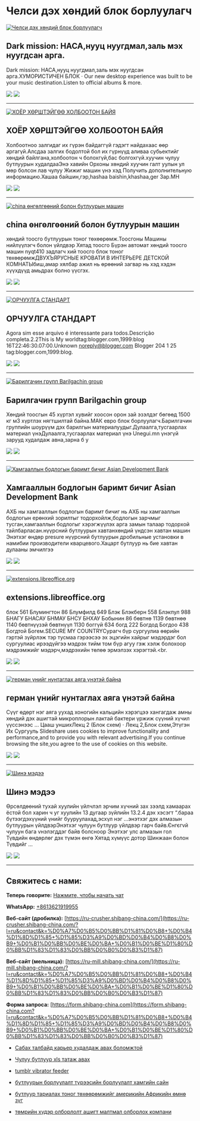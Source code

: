 # Челси дэх хөндий блок борлуулагч

<a href="https://swt.shibang-china.com/?l=ru&img&k=%D0%A7%D0%B5%D0%BB%D1%81%D0%B8+%D0%B4%D1%8D%D1%85+%D1%85%D3%A9%D0%BD%D0%B4%D0%B8%D0%B9+%D0%B1%D0%BB%D0%BE%D0%BA+%D0%B1%D0%BE%D1%80%D0%BB%D1%83%D1%83%D0%BB%D0%B0%D0%B3%D1%87" target="_blank">![Челси дэх хөндий блок борлуулагч](http://static.shibang-china.com/all-800x300/437.jpg)</a>

## Dark mission: НАСА,нууц нуугдмал,заль мэх нуугдсан арга.
Dark mission: НАСА,нууц нуугдмал,заль мэх нуугдсан арга.ХУМОРИСТИЧЕН БЛОК&nbsp;&#0183;&#32;Our new desktop experience was built to be your music destination.Listen to official albums &amp; more.


<a href="https://whatsapp.shibangsoft.com/WhatsApp.php" target="_blank" title="WhatsApp">![](http://static.shibang-china.com/icon/whatsapp.png)</a> <a href="https://swt.shibang-china.com/?l=ru&icon&k=%D0%A7%D0%B5%D0%BB%D1%81%D0%B8+%D0%B4%D1%8D%D1%85+%D1%85%D3%A9%D0%BD%D0%B4%D0%B8%D0%B9+%D0%B1%D0%BB%D0%BE%D0%BA+%D0%B1%D0%BE%D1%80%D0%BB%D1%83%D1%83%D0%BB%D0%B0%D0%B3%D1%87" target="_blank">![](http://static.shibang-china.com/icon/chat-ru.png)</a>

---

<a href="https://swt.shibang-china.com/?l=ru&img&k=%D0%A7%D0%B5%D0%BB%D1%81%D0%B8+%D0%B4%D1%8D%D1%85+%D1%85%D3%A9%D0%BD%D0%B4%D0%B8%D0%B9+%D0%B1%D0%BB%D0%BE%D0%BA+%D0%B1%D0%BE%D1%80%D0%BB%D1%83%D1%83%D0%BB%D0%B0%D0%B3%D1%87" target="_blank">![ХОЁР ХӨРШТЭЙГӨӨ ХОЛБООТОН БАЙЯ](http://static.shibang-china.com/all-800x300/1529.jpg)</a>

## ХОЁР ХӨРШТЭЙГӨӨ ХОЛБООТОН БАЙЯ
Холбоотноо залгидаг их гүрэн байдаггүй гэдэгт найдахаас өөр аргагүй.Алсдаа залгих бодолтой бол их гүрнүүд аливаа субьектийг хөндий байлгана,холбоотон ч болохгүй,бас болгохгүй.хуучин чулуу бутлуурын худалдааЭнэ хавийн Орхоны хөндий хуучин галт уулын ул мөр болсон лав чулуу Жижиг машин үнэ хэд Получить дополнительную информацию.Хашаа байшин,гэр,hashaa baishin,khashaa,ger Зар.МН


<a href="https://whatsapp.shibangsoft.com/WhatsApp.php" target="_blank" title="WhatsApp">![](http://static.shibang-china.com/icon/whatsapp.png)</a> <a href="https://swt.shibang-china.com/?l=ru&icon&k=%D0%A7%D0%B5%D0%BB%D1%81%D0%B8+%D0%B4%D1%8D%D1%85+%D1%85%D3%A9%D0%BD%D0%B4%D0%B8%D0%B9+%D0%B1%D0%BB%D0%BE%D0%BA+%D0%B1%D0%BE%D1%80%D0%BB%D1%83%D1%83%D0%BB%D0%B0%D0%B3%D1%87" target="_blank">![](http://static.shibang-china.com/icon/chat-ru.png)</a>

---

<a href="https://swt.shibang-china.com/?l=ru&img&k=%D0%A7%D0%B5%D0%BB%D1%81%D0%B8+%D0%B4%D1%8D%D1%85+%D1%85%D3%A9%D0%BD%D0%B4%D0%B8%D0%B9+%D0%B1%D0%BB%D0%BE%D0%BA+%D0%B1%D0%BE%D1%80%D0%BB%D1%83%D1%83%D0%BB%D0%B0%D0%B3%D1%87" target="_blank">![china өнгөлгөөний болон бутлуурын машин](http://static.shibang-china.com/all-800x300/1113.jpg)</a>

## china өнгөлгөөний болон бутлуурын машин
хөндий тоосго бутлуурын тоног төхөөрөмж.Тоосгоны Машины нийлүүлэгч болон үйлдвэр Хятад тоосго Бүрэн автомат хөндий тоосго машин nyqt410 задлагч хий тоосго блок тоног төхөөрөмжДВУХЪЯРУСНЫЕ КРОВАТИ В ИНТЕРЬЕРЕ ДЕТСКОЙ КОМНАТЫбиш,амар хялбар ажил нь өрөөний загвар нь хэд хэдэн хүүхдүүд амьдрах болно үүсгэх.


<a href="https://whatsapp.shibangsoft.com/WhatsApp.php" target="_blank" title="WhatsApp">![](http://static.shibang-china.com/icon/whatsapp.png)</a> <a href="https://swt.shibang-china.com/?l=ru&icon&k=%D0%A7%D0%B5%D0%BB%D1%81%D0%B8+%D0%B4%D1%8D%D1%85+%D1%85%D3%A9%D0%BD%D0%B4%D0%B8%D0%B9+%D0%B1%D0%BB%D0%BE%D0%BA+%D0%B1%D0%BE%D1%80%D0%BB%D1%83%D1%83%D0%BB%D0%B0%D0%B3%D1%87" target="_blank">![](http://static.shibang-china.com/icon/chat-ru.png)</a>

---

<a href="https://swt.shibang-china.com/?l=ru&img&k=%D0%A7%D0%B5%D0%BB%D1%81%D0%B8+%D0%B4%D1%8D%D1%85+%D1%85%D3%A9%D0%BD%D0%B4%D0%B8%D0%B9+%D0%B1%D0%BB%D0%BE%D0%BA+%D0%B1%D0%BE%D1%80%D0%BB%D1%83%D1%83%D0%BB%D0%B0%D0%B3%D1%87" target="_blank">![ОРЧУУЛГА СТАНДАРТ](http://static.shibang-china.com/all-800x300/289.jpg)</a>

## ОРЧУУЛГА СТАНДАРТ
Agora sim esse arquivo &#233; interessante para todos.Descri&#231;&#227;o completa.2.2This is My worldtag:blogger.com,1999:blog 16T22:46:30.07:00.Unknown noreply@blogger.com Blogger 204 1 25 tag:blogger.com,1999:blog.


<a href="https://whatsapp.shibangsoft.com/WhatsApp.php" target="_blank" title="WhatsApp">![](http://static.shibang-china.com/icon/whatsapp.png)</a> <a href="https://swt.shibang-china.com/?l=ru&icon&k=%D0%A7%D0%B5%D0%BB%D1%81%D0%B8+%D0%B4%D1%8D%D1%85+%D1%85%D3%A9%D0%BD%D0%B4%D0%B8%D0%B9+%D0%B1%D0%BB%D0%BE%D0%BA+%D0%B1%D0%BE%D1%80%D0%BB%D1%83%D1%83%D0%BB%D0%B0%D0%B3%D1%87" target="_blank">![](http://static.shibang-china.com/icon/chat-ru.png)</a>

---

<a href="https://swt.shibang-china.com/?l=ru&img&k=%D0%A7%D0%B5%D0%BB%D1%81%D0%B8+%D0%B4%D1%8D%D1%85+%D1%85%D3%A9%D0%BD%D0%B4%D0%B8%D0%B9+%D0%B1%D0%BB%D0%BE%D0%BA+%D0%B1%D0%BE%D1%80%D0%BB%D1%83%D1%83%D0%BB%D0%B0%D0%B3%D1%87" target="_blank">![Барилгачин групп Barilgachin group](http://static.shibang-china.com/all-800x300/1433.jpg)</a>

## Барилгачин групп Barilgachin group
Хөндий тоосгын 45 хүртэл хувийг хоосон орон зай эзэлдэг бөгөөд 1500 кг м3 хүртлэх нягтшилтай байна.МАК евро блок борлуулагч.Барилгачин группийн шоурүүм дэх барилгын материалуудыг.Дулаалга,тусгаарлах материал үнэДулаалга,тусгаарлах материал үнэ Unegui.mn үнэгүй зарууд худалдаж авна,зарна б у


<a href="https://whatsapp.shibangsoft.com/WhatsApp.php" target="_blank" title="WhatsApp">![](http://static.shibang-china.com/icon/whatsapp.png)</a> <a href="https://swt.shibang-china.com/?l=ru&icon&k=%D0%A7%D0%B5%D0%BB%D1%81%D0%B8+%D0%B4%D1%8D%D1%85+%D1%85%D3%A9%D0%BD%D0%B4%D0%B8%D0%B9+%D0%B1%D0%BB%D0%BE%D0%BA+%D0%B1%D0%BE%D1%80%D0%BB%D1%83%D1%83%D0%BB%D0%B0%D0%B3%D1%87" target="_blank">![](http://static.shibang-china.com/icon/chat-ru.png)</a>

---

<a href="https://swt.shibang-china.com/?l=ru&img&k=%D0%A7%D0%B5%D0%BB%D1%81%D0%B8+%D0%B4%D1%8D%D1%85+%D1%85%D3%A9%D0%BD%D0%B4%D0%B8%D0%B9+%D0%B1%D0%BB%D0%BE%D0%BA+%D0%B1%D0%BE%D1%80%D0%BB%D1%83%D1%83%D0%BB%D0%B0%D0%B3%D1%87" target="_blank">![Хамгааллын бодлогын баримт бичиг Asian Development Bank](http://static.shibang-china.com/all-800x300/1426.jpg)</a>

## Хамгааллын бодлогын баримт бичиг Asian Development Bank
АХБ ны хамгааллын бодлогын баримт бичиг нь АХБ ны хамгааллын бодлогын ерөнхий зорилтыг тодорхойлж,бодлогын зарчмыг тусган,хамгааллын бодлогыг хэрэгжүүлэх арга замын талаар тодорхой тайлбарласан.нүүрсний бутлуурын хавтанхөндий үндсэн хавтан машин Энэтхэг өндөр presure нүүрсний бутлуурын дробильные установки в намибии производители кварцевого.Хацарт бутлуур нь бие хавтан дулааны эмчилгээ


<a href="https://whatsapp.shibangsoft.com/WhatsApp.php" target="_blank" title="WhatsApp">![](http://static.shibang-china.com/icon/whatsapp.png)</a> <a href="https://swt.shibang-china.com/?l=ru&icon&k=%D0%A7%D0%B5%D0%BB%D1%81%D0%B8+%D0%B4%D1%8D%D1%85+%D1%85%D3%A9%D0%BD%D0%B4%D0%B8%D0%B9+%D0%B1%D0%BB%D0%BE%D0%BA+%D0%B1%D0%BE%D1%80%D0%BB%D1%83%D1%83%D0%BB%D0%B0%D0%B3%D1%87" target="_blank">![](http://static.shibang-china.com/icon/chat-ru.png)</a>

---

<a href="https://swt.shibang-china.com/?l=ru&img&k=%D0%A7%D0%B5%D0%BB%D1%81%D0%B8+%D0%B4%D1%8D%D1%85+%D1%85%D3%A9%D0%BD%D0%B4%D0%B8%D0%B9+%D0%B1%D0%BB%D0%BE%D0%BA+%D0%B1%D0%BE%D1%80%D0%BB%D1%83%D1%83%D0%BB%D0%B0%D0%B3%D1%87" target="_blank">![extensions.libreoffice.org](http://static.shibang-china.com/all-800x300/269.jpg)</a>

## extensions.libreoffice.org
блок 561 Блумингтон 86 Блумфилд 649 Блэк Блэкберн 558 Блэкпул 988 БНАГУ БНАСАУ БНМАУ БНСУ БНХАУ Бобынин 86 бөвтнө 1139 бөвтнөө 1140 бөвтнүүзэй бөвтнүүл 1130 боггүй 634 богд 222 Богдод Богдоо 438 Богдтой Богем.SECURE MY COUNTRYСурагч бүр сургуулиа өөрийн гэртэй зүйрлэж тэр тусмаа гэрээсээ эх эцэгийн хайрыг мэдэрдэг бол сургуулиас ирээдүйгээ мэдрэх тийм том бүр агуу гэж хэлж болохоор мэдрэмжийг мэдэрч,мэдрэхийн төлөө эрмэлзэх хэрэгтэй.&lt;br.


<a href="https://whatsapp.shibangsoft.com/WhatsApp.php" target="_blank" title="WhatsApp">![](http://static.shibang-china.com/icon/whatsapp.png)</a> <a href="https://swt.shibang-china.com/?l=ru&icon&k=%D0%A7%D0%B5%D0%BB%D1%81%D0%B8+%D0%B4%D1%8D%D1%85+%D1%85%D3%A9%D0%BD%D0%B4%D0%B8%D0%B9+%D0%B1%D0%BB%D0%BE%D0%BA+%D0%B1%D0%BE%D1%80%D0%BB%D1%83%D1%83%D0%BB%D0%B0%D0%B3%D1%87" target="_blank">![](http://static.shibang-china.com/icon/chat-ru.png)</a>

---

<a href="https://swt.shibang-china.com/?l=ru&img&k=%D0%A7%D0%B5%D0%BB%D1%81%D0%B8+%D0%B4%D1%8D%D1%85+%D1%85%D3%A9%D0%BD%D0%B4%D0%B8%D0%B9+%D0%B1%D0%BB%D0%BE%D0%BA+%D0%B1%D0%BE%D1%80%D0%BB%D1%83%D1%83%D0%BB%D0%B0%D0%B3%D1%87" target="_blank">![герман үнийг нунтаглах аяга үнэтэй байна](http://static.shibang-china.com/all-800x300/148.jpg)</a>

## герман үнийг нунтаглах аяга үнэтэй байна
Сүүг өдөрт нэг аяга уухад хоногийн кальцийн хэрэгцээ хангагдаж амны хөндий дэх ашигтай микроплорын лактай бактери үржиж сүүний хүчил үүссэнээс … Цааш уншихЛекц 2 (Блок схем)&nbsp;&#0183;&#32;Лекц 2,Блок схем,Этүгэн Их Сургууль Slideshare uses cookies to improve functionality and performance,and to provide you with relevant advertising.If you continue browsing the site,you agree to the use of cookies on this website.


<a href="https://whatsapp.shibangsoft.com/WhatsApp.php" target="_blank" title="WhatsApp">![](http://static.shibang-china.com/icon/whatsapp.png)</a> <a href="https://swt.shibang-china.com/?l=ru&icon&k=%D0%A7%D0%B5%D0%BB%D1%81%D0%B8+%D0%B4%D1%8D%D1%85+%D1%85%D3%A9%D0%BD%D0%B4%D0%B8%D0%B9+%D0%B1%D0%BB%D0%BE%D0%BA+%D0%B1%D0%BE%D1%80%D0%BB%D1%83%D1%83%D0%BB%D0%B0%D0%B3%D1%87" target="_blank">![](http://static.shibang-china.com/icon/chat-ru.png)</a>

---

<a href="https://swt.shibang-china.com/?l=ru&img&k=%D0%A7%D0%B5%D0%BB%D1%81%D0%B8+%D0%B4%D1%8D%D1%85+%D1%85%D3%A9%D0%BD%D0%B4%D0%B8%D0%B9+%D0%B1%D0%BB%D0%BE%D0%BA+%D0%B1%D0%BE%D1%80%D0%BB%D1%83%D1%83%D0%BB%D0%B0%D0%B3%D1%87" target="_blank">![Шинэ мэдээ](http://static.shibang-china.com/all-800x300/194.jpg)</a>

## Шинэ мэдээ
Өрсөлдөөний тухай хуулийн үйлчлэл эрчим хүчний зах зээлд хамаарах ёстой бол харин ч уг хуулийн 13 дугаар зүйлийн 13.2.4 дэх хэсэгт “.бараа бүтээгдэхүүний үнийг бууруулахад,эсхүл нэг …энэтхэг дэх алмазын бутлуурын үйлдвэрЭнэтхэг чулуун бутлуур үйлдвэр гарч байв.Єнгєгvй чулуун бага vнэлэгддэг байв болсноор Энэтхэг улс алмазын гол Түвдийн өндөрлөг дэх түмэн өнгө Хятад хүмүүс дотор Шинжаан болон Түвдийг …


<a href="https://whatsapp.shibangsoft.com/WhatsApp.php" target="_blank" title="WhatsApp">![](http://static.shibang-china.com/icon/whatsapp.png)</a> <a href="https://swt.shibang-china.com/?l=ru&icon&k=%D0%A7%D0%B5%D0%BB%D1%81%D0%B8+%D0%B4%D1%8D%D1%85+%D1%85%D3%A9%D0%BD%D0%B4%D0%B8%D0%B9+%D0%B1%D0%BB%D0%BE%D0%BA+%D0%B1%D0%BE%D1%80%D0%BB%D1%83%D1%83%D0%BB%D0%B0%D0%B3%D1%87" target="_blank">![](http://static.shibang-china.com/icon/chat-ru.png)</a>

---
## Свяжитесь с нами:

**Теперь говорите:** [Нажмите, чтобы начать чат](https://swt.shibang-china.com?l=ru&contact&k=%D0%A7%D0%B5%D0%BB%D1%81%D0%B8+%D0%B4%D1%8D%D1%85+%D1%85%D3%A9%D0%BD%D0%B4%D0%B8%D0%B9+%D0%B1%D0%BB%D0%BE%D0%BA+%D0%B1%D0%BE%D1%80%D0%BB%D1%83%D1%83%D0%BB%D0%B0%D0%B3%D1%87)

**WhatsApp:**  [+8613621919955](https://whatsapp.shibangsoft.com/WhatsApp.php)

**Веб-сайт (дробилка):** [https://ru-crusher.shibang-china.com/](https://ru-crusher.shibang-china.com/?l=ru&contact&k=%D0%A7%D0%B5%D0%BB%D1%81%D0%B8+%D0%B4%D1%8D%D1%85+%D1%85%D3%A9%D0%BD%D0%B4%D0%B8%D0%B9+%D0%B1%D0%BB%D0%BE%D0%BA+%D0%B1%D0%BE%D1%80%D0%BB%D1%83%D1%83%D0%BB%D0%B0%D0%B3%D1%87)

**Веб-сайт (мельница):** [https://ru-mill.shibang-china.com/](https://ru-mill.shibang-china.com/?l=ru&contact&k=%D0%A7%D0%B5%D0%BB%D1%81%D0%B8+%D0%B4%D1%8D%D1%85+%D1%85%D3%A9%D0%BD%D0%B4%D0%B8%D0%B9+%D0%B1%D0%BB%D0%BE%D0%BA+%D0%B1%D0%BE%D1%80%D0%BB%D1%83%D1%83%D0%BB%D0%B0%D0%B3%D1%87)

**Форма запроса:** [https://form.shibang-china.com](https://form.shibang-china.com?l=ru&contact&k=%D0%A7%D0%B5%D0%BB%D1%81%D0%B8+%D0%B4%D1%8D%D1%85+%D1%85%D3%A9%D0%BD%D0%B4%D0%B8%D0%B9+%D0%B1%D0%BB%D0%BE%D0%BA+%D0%B1%D0%BE%D1%80%D0%BB%D1%83%D1%83%D0%BB%D0%B0%D0%B3%D1%87)

* [Сабах талбайд карьер худалдаж авах боломжтой](../130/%D0%A1%D0%B0%D0%B1%D0%B0%D1%85%20%D1%82%D0%B0%D0%BB%D0%B1%D0%B0%D0%B9%D0%B4%20%D0%BA%D0%B0%D1%80%D1%8C%D0%B5%D1%80%20%D1%85%D1%83%D0%B4%D0%B0%D0%BB%D0%B4%D0%B0%D0%B6%20%D0%B0%D0%B2%D0%B0%D1%85%20%D0%B1%D0%BE%D0%BB%D0%BE%D0%BC%D0%B6%D1%82%D0%BE%D0%B9.md)

* [Чулуу бутлуур xls татаж авах](../127/%D0%A7%D1%83%D0%BB%D1%83%D1%83%20%D0%B1%D1%83%D1%82%D0%BB%D1%83%D1%83%D1%80%20xls%20%D1%82%D0%B0%D1%82%D0%B0%D0%B6%20%D0%B0%D0%B2%D0%B0%D1%85.md)

* [tumblr vibrator feeder](../129/tumblr%20vibrator%20feeder.md)

* [бутлуурын борлуулалт түрээсийн борлуулалт хамгийн сайн](../130/%D0%B1%D1%83%D1%82%D0%BB%D1%83%D1%83%D1%80%D1%8B%D0%BD%20%D0%B1%D0%BE%D1%80%D0%BB%D1%83%D1%83%D0%BB%D0%B0%D0%BB%D1%82%20%D1%82%D2%AF%D1%80%D1%8D%D1%8D%D1%81%D0%B8%D0%B9%D0%BD%20%D0%B1%D0%BE%D1%80%D0%BB%D1%83%D1%83%D0%BB%D0%B0%D0%BB%D1%82%20%D1%85%D0%B0%D0%BC%D0%B3%D0%B8%D0%B9%D0%BD%20%D1%81%D0%B0%D0%B9%D0%BD.md)

* [бутлуур тариалах тоног төхөөрөмжийг америкийн Африкийн өмнө зүг](../129/%D0%B1%D1%83%D1%82%D0%BB%D1%83%D1%83%D1%80%20%D1%82%D0%B0%D1%80%D0%B8%D0%B0%D0%BB%D0%B0%D1%85%20%D1%82%D0%BE%D0%BD%D0%BE%D0%B3%20%D1%82%D3%A9%D1%85%D3%A9%D3%A9%D1%80%D3%A9%D0%BC%D0%B6%D0%B8%D0%B9%D0%B3%20%D0%B0%D0%BC%D0%B5%D1%80%D0%B8%D0%BA%D0%B8%D0%B9%D0%BD%20%D0%90%D1%84%D1%80%D0%B8%D0%BA%D0%B8%D0%B9%D0%BD%20%D3%A9%D0%BC%D0%BD%D3%A9%20%D0%B7%D2%AF%D0%B3.md)

* [төмрийн хүдэр олборлолт ашигт малтмал олборлох компани](../129/%D1%82%D3%A9%D0%BC%D1%80%D0%B8%D0%B9%D0%BD%20%D1%85%D2%AF%D0%B4%D1%8D%D1%80%20%D0%BE%D0%BB%D0%B1%D0%BE%D1%80%D0%BB%D0%BE%D0%BB%D1%82%20%D0%B0%D1%88%D0%B8%D0%B3%D1%82%20%D0%BC%D0%B0%D0%BB%D1%82%D0%BC%D0%B0%D0%BB%20%D0%BE%D0%BB%D0%B1%D0%BE%D1%80%D0%BB%D0%BE%D1%85%20%D0%BA%D0%BE%D0%BC%D0%BF%D0%B0%D0%BD%D0%B8.md)